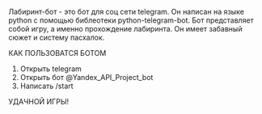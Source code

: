 Лабиринт-бот - это бот для соц сети telegram. 
Он написан на языке python с помощью библеотеки python-telegram-bot.
Бот представляет собой игру, а именно прохождение лабиринта.
Он имеет забавный сюжет и систему пасхалок.

КАК ПОЛЬЗОВАТСЯ БОТОМ

1. Открыть telegram
2. Открыть бот @Yandex_API_Project_bot
3. Написать /start

УДАЧНОЙ ИГРЫ!
